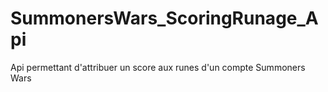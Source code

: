 # SummonersWars_ScoringRunage_Api
Api permettant d'attribuer un score aux runes d'un compte Summoners Wars
